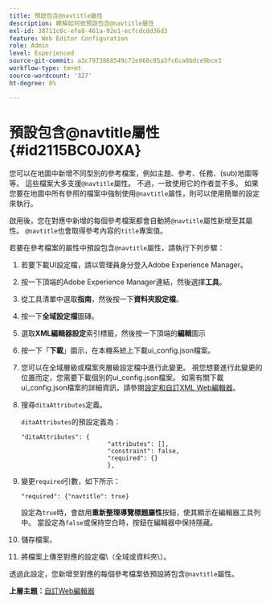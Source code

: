 ```yaml
---
title: 預設包含@navtitle屬性
description: 瞭解如何依預設包含@navtitle屬性
exl-id: 38711c0c-efa8-461a-92e1-ecfcdcdd36d3
feature: Web Editor Configuration
role: Admin
level: Experienced
source-git-commit: a3c7973868549c72e868c05a3fc6ca8bdce9bce3
workflow-type: tm+mt
source-wordcount: '327'
ht-degree: 0%

---
```


# 預設包含@navtitle屬性 {#id2115BC0J0XA}

您可以在地圖中新增不同型別的參考檔案，例如主題、參考、任務、\(sub\)地圖等等。 這些檔案大多支援`@navtitle`屬性。 不過，一致使用它的作者並不多。 如果您要在地圖中所有參照的檔案中強制使用`@navtitle`屬性，則可以使用簡單的設定來執行。

啟用後，您在對應中新增的每個參考檔案都會自動將`@navtitle`屬性新增至其屬性。 `@navtitle`也會取得參考內容的`title`專案值。

若要在參考檔案的屬性中預設包含`@navtitle`屬性，請執行下列步驟：

1. 若要下載UI設定檔，請以管理員身分登入Adobe Experience Manager。

1. 按一下頂端的Adobe Experience Manager連結，然後選擇&#x200B;**工具**。
1. 從工具清單中選取&#x200B;**指南**，然後按一下&#x200B;**資料夾設定檔**。
1. 按一下&#x200B;**全域設定檔**&#x200B;圖磚。
1. 選取&#x200B;**XML編輯器設定**&#x200B;索引標籤，然後按一下頂端的&#x200B;**編輯**&#x200B;圖示
1. 按一下「**下載**」圖示，在本機系統上下載ui\_config.json檔案。
1. 您可以在全域層級或檔案夾層級設定檔中進行此變更。 視您想要進行此變更的位置而定，您需要下載個別的ui\_config.json檔案。 如需有關下載ui\_config.json檔案的詳細資訊，請參閱[設定和自訂XML Web編輯器](conf-folder-level.md#id2065G300O5Z)。

1. 搜尋`ditaAttributes`定義。

   `ditaAttributes`的預設定義為：

   ```
   "ditaAttributes": {
                           "attributes": [],
                           "constraint": false,
                           "required": {}
                           },
   ```

1. 變更`required`引數，如下所示：

   ```
   "required": {"navtitle": true}
   ```

   設定為`true`時，會啟用&#x200B;**重新整理導覽標題屬性**&#x200B;按鈕，使其顯示在編輯器工具列中。 當設定為`false`或保持空白時，按鈕在編輯器中保持隱藏。
1. 儲存檔案。

1. 將檔案上傳至對應的設定檔\（全域或資料夾\）。


透過此設定，您新增至對應的每個參考檔案依預設將包含`@navtitle`屬性。



**上層主題：**&#x200B;[&#x200B;自訂Web編輯器](conf-web-editor.md)
